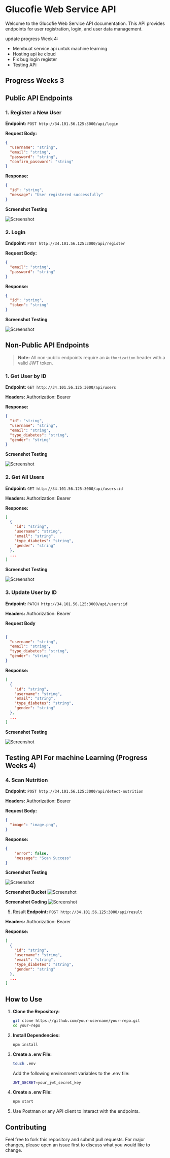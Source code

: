 # Glucofie Web Service API

Welcome to the Glucofie Web Service API documentation. This API provides endpoints for user registration, login, and user data management.

update progress Week 4: 
- Membuat service api untuk machine learning
- Hosting api ke cloud
- Fix bug login register
- Testing APi




## Progress Weeks 3
## Public API Endpoints


### 1. Register a New User

**Endpoint:** `POST http://34.101.56.125:3000/api/login`

**Request Body:**

```json
{
  "username": "string",
  "email": "string",
  "password": "string",
  "confirm_password": "string"
}

```

**Response:**
```json
{
  "id": "string",
  "message": "User registered successfully"
}

```

**Screenshot Testing**

![Screenshot](https://drive.google.com/uc?export=view&id=1OvQ3MXxFe9Io-CrtAKZExCyB8epj4btC)

### 2. Login

**Endpoint:** `POST http://34.101.56.125:3000/api/register`

**Request Body:**

```json
{
  "email": "string",
  "password": "string"
}


```

**Response:**
```json
{
  "id": "string",
  "token": "string"
}

```
**Screenshot Testing**

![Screenshot](https://drive.google.com/uc?export=view&id=1cp8zrlxrChBR0kH4ys0mRlJzYALyU8ej)

## Non-Public API Endpoints

> **Note:** All non-public endpoints require an `Authorization` header with a valid JWT token.

### 1. Get User by ID

**Endpoint:** `GET http://34.101.56.125:3000/api/users`

**Headers:**
Authorization: Bearer <token>

**Response:**

```json
{
  "id": "string",
  "username": "string",
  "email": "string",
  "type_diabetes": "string",
  "gender": "string"
}

````

**Screenshot Testing**

![Screenshot](https://drive.google.com/uc?export=view&id=1Uhh9EWLY71D1VkBTyREvlU5f6cy6vzx9)

### 2. Get All Users

**Endpoint:** `GET http://34.101.56.125:3000/api/users:id`

**Headers:**
Authorization: Bearer <token>

**Response:**

```json
[
  {
    "id": "string",
    "username": "string",
    "email": "string",
    "type_diabetes": "string",
    "gender": "string"
  },
  ...
]


````

**Screenshot Testing**

![Screenshot](https://drive.google.com/uc?export=view&id=1K3yDxUyArpNvFFR515eJ7J-gpiQTpm3z)

### 3. Update User by ID

**Endpoint:** `PATCH http://34.101.56.125:3000/api/users:id`

**Headers:**
Authorization: Bearer <token>

**Request Body**
```json 

{
  "username": "string",
  "email": "string",
  "type_diabetes": "string",
  "gender": "string"
}

```

**Response:**

```json
[
  {
    "id": "string",
    "username": "string",
    "email": "string",
    "type_diabetes": "string",
    "gender": "string"
  },
  ...
]


````

**Screenshot Testing**

![Screenshot](https://drive.google.com/uc?export=view&id=1C-888dxuQSjLQMsQkxPZ4bKTr0Yj-0QM)

## Testing API For machine Learning (Progress Weeks 4)
### 4. Scan Nutrition
**Endpoint:** `POST http://34.101.56.125:3000/api/detect-nutrition`

**Headers:**
Authorization: Bearer <token>

**Request Body:**

```json
{
  "image": "image.png",
}

```

**Response:**
```json
{
    "error": false,
    "message": "Scan Success"
}

```

**Screenshot Testing**

![Screenshot](https://drive.google.com/uc?export=view&id=1imyE65pdjY0hAvXIjMN-mAftWLPSbCf3)

**Screenshot Bucket**
![Screenshot](https://drive.google.com/uc?export=view&id=17YPTS3ZIyTr_zLf-Jwya3b8tRkVfM7cS)

**Screenshot Coding**
![Screenshot](https://drive.google.com/uc?export=view&id=19sEPcVwF-yYLvBTxFrDRozv8pjWIknYa)

5. Result
**Endpoint:** `POST http://34.101.56.125:3000/api/result`

**Headers:**
Authorization: Bearer <token>

**Response:**

```json
[
  {
    "id": "string",
    "username": "string",
    "email": "string",
    "type_diabetes": "string",
    "gender": "string"
  },
  ...
]
```

## How to Use

1. **Clone the Repository:**

   ```sh
   git clone https://github.com/your-username/your-repo.git
   cd your-repo
   ```

2. **Install Dependencies:**

   ```sh
   npm install
   ```

3. **Create a .env File:**

   ```sh
   touch .env
   ```

   Add the following environment variables to the .env file:
   ```sh
   JWT_SECRET=your_jwt_secret_key
   ```

4. **Create a .env File:**

   ```sh
   npm start
   ```
5. Use Postman or any API client to interact with the endpoints.


## Contributing

Feel free to fork this repository and submit pull requests. For major changes, please open an issue first to discuss what you would like to change.




